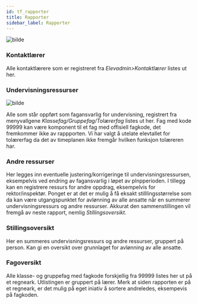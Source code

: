 ```yaml
---
id: tf_rapporter
title: Rapporter
sidebar_label: Rapporter
---
```

![bilde](https://user-images.githubusercontent.com/80097133/195299852-22dfc189-722e-47ce-bb9d-49abaf0cbdc3.png)

### Kontaktlærer
Alle kontaktlærere som er registreret fra _Elevadmin>Kontaktlærer_ listes ut her.

### Undervisningsressurser

![bilde](https://user-images.githubusercontent.com/80097133/198007928-a1bd6d11-17e8-4122-bc80-170192263de5.png)


Alle som står oppført som fagansvarlig for undervisning, registrert fra menyvallgene _Klassefag/Gruppefag/Tolærerfag_ listes ut her. 
Fag med kode 99999 kan være komponent til et fag med offisiell fagkode, det fremkommer ikke av rappporten.
Vi har valgt å utelate elevtallet for tolærerfag da det av timeplanen ikke fremgår hvilken funksjon tolæreren har.

### Andre ressurser
Her legges inn eventuelle justering/korrigeringe til undervisningsressursen, eksempelvis ved endring av fagansvarlig i løpet av plnpperioden. I tillegg kan en registrere ressurs for andre oppdrag, eksempelvis for rektor/inspektør. Ponget er at det er mulig å få eksakt stilllingsstørrelse som da kan være utgangspunktet for avlønning av alle ansatte når en summerer undervisningsressurs og andre ressurser. Akkurat den sammenstillingen vil fremgå av neste rapport, nemlig _Stillingsoversikt_.

### Stillingsoversikt
Her en summeres undervisningsressurs og andre ressurser, gruppert på person. Kan gi en oversikt over grunnlaget for avlønning av alle ansatte.

### Fagoversikt
Alle klasse- og gruppefag med fagkode forskjellig fra 99999 listes her ut på et regneark. Utlistingen er gruppert på lærer. Merk at siden rapporten er på et regneark, er det mulig på eget iniativ å sortere andreledes, eksempevis på fagkoden.
